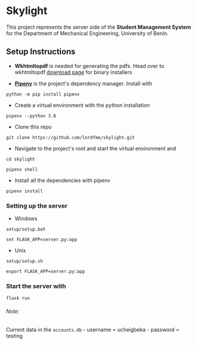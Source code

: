 # Skylight
This project represents the server side of the **Student Management System** for the Department of Mechanical 
Engineering, University of Benin.

## Setup Instructions
- **Wkhtmltopdf** is needed for generating the pdfs. Head over to wkhtmltopdf [download page](https://wkhtmltopdf.org/downloads.html) for binary installers

- [**Pipenv**](https://pypi.org/project/pipenv/) is the project's dependency manager. Install with
```
python -m pip install pipenv
```

- Create a virtual environment with the python installation
```
pipenv --python 3.8
```

- Clone this repo
```
git clone https://github.com/lordfme/skylight.git
```

- Navigate to the project's root and start the virtual environment and 
```
cd skylight

pipenv shell
```

- Install all the dependencies with pipenv
```
pipenv install
```

### Setting up the server 
- Windows
```
setup/setup.bat

set FLASK_APP=server.py:app
```

- Unix
```
setup/setup.sh

export FLASK_APP=server.py:app
```

### Start the server with
```
flask run
```


###### Note:
Current data in the `accounts.db`
    - username = ucheigbeka
    - password = testing
